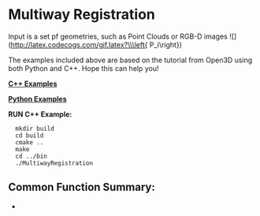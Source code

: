 # Multiway Registration
Input is a set pf geometries, such as Point Clouds or RGB-D images ![](http://latex.codecogs.com/gif.latex?\\\left{ P_i\\right})

The examples included above are based on the tutorial from Open3D using both Python and C++. Hope this can help you! 

[**C++ Examples**]()

[**Python Examples**]()

**RUN C++ Example:** 
```
  mkdir build
  cd build
  cmake ..
  make
  cd ../bin
  ./MultiwayRegistration
```

## Common Function Summary:
  - 
  ```
  ```
  